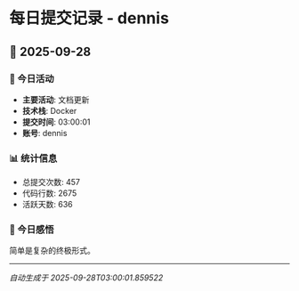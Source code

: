 # 每日提交记录 - dennis

## 📅 2025-09-28

### 🎯 今日活动
- **主要活动**: 文档更新
- **技术栈**: Docker
- **提交时间**: 03:00:01
- **账号**: dennis

### 📊 统计信息
- 总提交次数: 457
- 代码行数: 2675
- 活跃天数: 636

### 💭 今日感悟
简单是复杂的终极形式。

---
*自动生成于 2025-09-28T03:00:01.859522*
